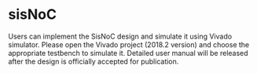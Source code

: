 # sisNoC
Users can implement the SisNoC design and simulate it using Vivado simulator.
Please open the Vivado project (2018.2 version) and choose the appropriate testbench to simulate it.
Detailed user manual will be released after the design is officially accepted for publication.
